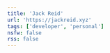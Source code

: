 ```yaml
---
title: 'Jack Reid'
url: 'https://jackreid.xyz'
tags: ['developer', 'personal']
nsfw: false
rss: false
---
```

